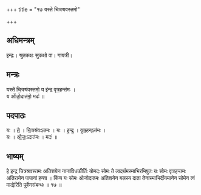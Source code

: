 +++
title = "१७ यस्ते चित्रश्रवस्तमो"

+++
## अधिमन्त्रम्
इन्द्रः। श्रुतकक्षः सुकक्षो वा। गायत्री।

## मन्त्रः
यस्ते॑ चि॒त्रश्र॑वस्तमो॒ य इ॑न्द्र वृत्र॒हन्त॑मः ।  
य ओ॑जो॒दात॑मो॒ मदः॑ ॥

## पदपाठः
यः । ते॒ । चि॒त्रश्र॑वःऽतमः । यः । इ॒न्द्र॒ । वृ॒त्र॒हन्ऽत॑मः ।  
यः । ओ॒जः॒ऽदात॑मः । मदः॑ ॥

## भाष्यम्
हे इन्द्र चित्रश्रवस्तमः अतिशयेन नानाविधकीर्तिः योमदः सोमः ते त्वदर्थमस्माभिरभिषुतः यः सोमः वृत्रहन्तमः अतिरायेन पापानां हन्ता । किंच यः सोमः ओजोदातमः अतिशयेन बलस्य दाता तेनास्माभिर्दीयमानेन सोमेन त्वं माद्येरिति पूर्वेणसंबन्धः ॥ १७ ॥